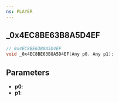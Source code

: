 ```yaml
---
ns: PLAYER
---
```

## _0x4EC8BE63B8A5D4EF

```c
// 0x4EC8BE63B8A5D4EF
void _0x4EC8BE63B8A5D4EF(Any p0, Any p1);
```

## Parameters
* **p0**:
* **p1**:
